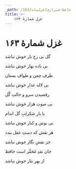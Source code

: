 ```yaml
---
_path: /حافظ-شیرازی/غزلیات/163
title: >-
    غزل شمارهٔ ۱۶۳
---
```

# غزل شمارهٔ ۱۶۳

<div class="b" id="bn1"><div class="m1"><p>گل بی رخِ یار خوش نباشد</p></div>
<div class="m2"><p>بی باده بهار خوش نباشد</p></div></div>
<div class="b" id="bn2"><div class="m1"><p>طَرفِ چمن و طوافِ بستان</p></div>
<div class="m2"><p>بی لاله عذار خوش نباشد</p></div></div>
<div class="b" id="bn3"><div class="m1"><p>رقصیدن سرو و حالتِ گُل</p></div>
<div class="m2"><p>بی صوتِ هَزار خوش نباشد</p></div></div>
<div class="b" id="bn4"><div class="m1"><p>با یارِ شکرلبِ گل اندام</p></div>
<div class="m2"><p>بی بوس و کنار خوش نباشد</p></div></div>
<div class="b" id="bn5"><div class="m1"><p>هر نقش که دستِ عقل بندد</p></div>
<div class="m2"><p>جز نقشِ نگار خوش نباشد</p></div></div>
<div class="b" id="bn6"><div class="m1"><p>جان نقدِ مُحَقَّر است حافظ</p></div>
<div class="m2"><p>از بهرِ نثار خوش نباشد</p></div></div>
